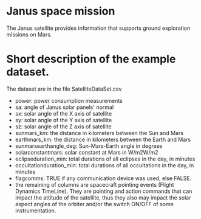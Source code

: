 # Janus space mission 

The Janus satellite provides information that supports ground exploration missions on Mars. 

# Short description of the example dataset. 

The dataset are in the file SatelliteDataSet.csv

- power: power consumption measurements
- sa: angle of Janus solar panels' normal
- sx: solar angle of the X axis of satellite
- sy: solar angle of the Y axis of satellite
- sz: solar angle of the Z axis of satellite
- sunmars_km: the distance in kilometers between the Sun and Mars
- earthmars_km: the distance in kilometers between the Earth and Mars
- sunmarsearthangle_deg: Sun-Mars-Earth angle in degrees
- solarconstantmars: solar constant at Mars in W/m2W/m2
- eclipseduration_min: total durations of all eclipses in the day, in minutes
- occultationduration_min: total durations of all occultations in the day, in minutes
- flagcomms: TRUE if any communication device was used, else FALSE.
- the remaining of columns are spacecraft pointing events (Flight Dynamics TimeLine). They are pointing and action commands that can impact the attitude of the satellite, thus they also may impact the solar aspect angles of the orbiter and/or the switch ON/OFF of some instrumentation.
